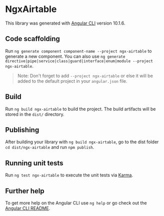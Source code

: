 # NgxAirtable

This library was generated with [Angular CLI](https://github.com/angular/angular-cli) version 10.1.6.

## Code scaffolding

Run `ng generate component component-name --project ngx-airtable` to generate a new component. You can also use `ng generate directive|pipe|service|class|guard|interface|enum|module --project ngx-airtable`.
> Note: Don't forget to add `--project ngx-airtable` or else it will be added to the default project in your `angular.json` file. 

## Build

Run `ng build ngx-airtable` to build the project. The build artifacts will be stored in the `dist/` directory.

## Publishing

After building your library with `ng build ngx-airtable`, go to the dist folder `cd dist/ngx-airtable` and run `npm publish`.

## Running unit tests

Run `ng test ngx-airtable` to execute the unit tests via [Karma](https://karma-runner.github.io).

## Further help

To get more help on the Angular CLI use `ng help` or go check out the [Angular CLI README](https://github.com/angular/angular-cli/blob/master/README.md).
